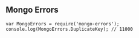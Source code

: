 ## Mongo Errors

```
var MongoErrors = require('mongo-errors');
console.log(MongoErrors.DuplicateKey); // 11000
```
